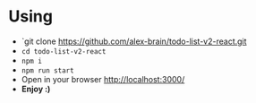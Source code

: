 # Using  
- `git clone https://github.com/alex-brain/todo-list-v2-react.git
- `cd todo-list-v2-react`
- `npm i`
- `npm run start`
- Open in your browser [http://localhost:3000/](http://localhost:3000/)
- **Enjoy :)**
